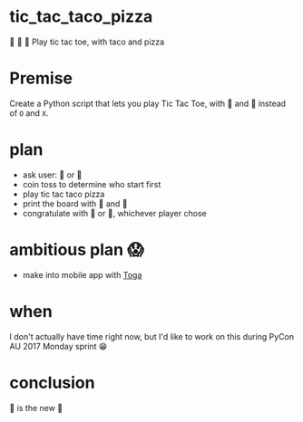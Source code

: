 # tic_tac_taco_pizza
 :snake: :taco: :pizza: Play tic tac toe, with taco and pizza

# Premise
  Create a Python script that lets you play Tic Tac Toe, with :taco: and :pizza: instead of `O` and `X`.
  
# plan

  - ask user: :taco: or :pizza:
  - coin toss to determine who start first
  - play tic tac taco pizza
  - print the board with :taco: and :pizza:
  - congratulate with :taco: or :pizza:, whichever player chose
  
# ambitious plan :scream:

  - make into mobile app with [Toga](https://pybee.org/project/projects/libraries/toga/)
  
# when
  I don't actually have time right now, but I'd like to work on this during PyCon AU 2017 Monday sprint :grin: 
  
# conclusion
  :taco: is the new :tada:
  
